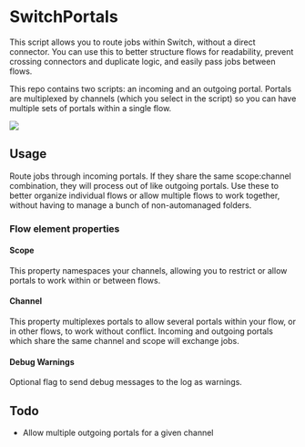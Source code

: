 # SwitchPortals
This script allows you to route jobs within Switch, without a direct connector. You can use this to better structure flows for readability, prevent crossing connectors and duplicate logic, and easily pass jobs between flows.

This repo contains two scripts: an incoming and an outgoing portal. Portals are multiplexed by channels (which you select in the script) so you can have multiple sets of portals within a single flow. 

<img src="https://i.imgur.com/4eFxxom.png">

## Usage

Route jobs through incoming portals. If they share the same scope:channel combination, they will process out of like outgoing portals. Use these to better organize individual flows or allow multiple flows to work together, without having to manage a bunch of non-automanaged folders. 

### Flow element properties

#### Scope
This property namespaces your channels, allowing you to restrict or allow portals to work within or between flows.

#### Channel
This property multiplexes portals to allow several portals within your flow, or in other flows, to work without conflict. Incoming and outgoing portals which share the same channel and scope will exchange jobs.

#### Debug Warnings
Optional flag to send debug messages to the log as warnings.

## Todo
- Allow multiple outgoing portals for a given channel
